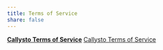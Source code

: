 ```yaml
---
title: Terms of Service
share: false
---
```


[**Callysto Terms of Service**](./CallystoTermsofService-July2019.pdf)
[Callysto Terms of Service](/assets/CallystoTermsofService-July2019.pdf)
